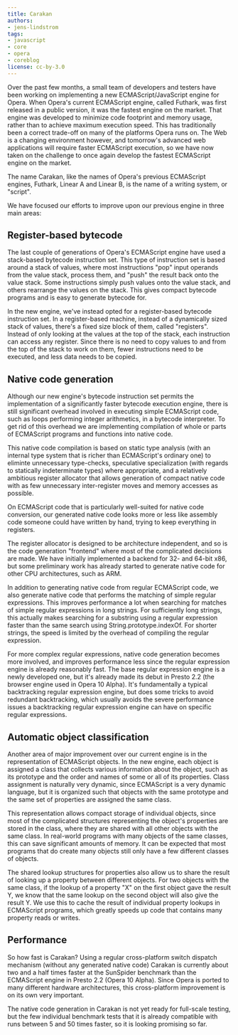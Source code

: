 ```yaml
---
title: Carakan
authors:
- jens-lindstrom
tags:
- javascript
- core
- opera
- coreblog
license: cc-by-3.0
---
```


<p>Over the past few months, a small team of developers and testers have been working on implementing a new ECMAScript/JavaScript engine for Opera.  When Opera&#39;s current ECMAScript engine, called Futhark, was first released in a public version, it was the fastest engine on the market.  That engine was developed to minimize code footprint and memory usage, rather than to achieve maximum execution speed.  This has traditionally been a correct trade-off on many of the platforms Opera runs on.  The Web is a changing environment however, and tomorrow&#39;s advanced web applications will require faster ECMAScript execution, so we have now taken on the challenge to once again develop the fastest ECMAScript engine on the market.</p>

<p>The name Carakan, like the names of Opera&#39;s previous ECMAScript engines, Futhark, Linear A and Linear B, is the name of a writing system, or &quot;script&quot;.</p>

<p>We have focused our efforts to improve upon our previous engine in three main areas:</p>

<h2>Register-based bytecode</h2>

<p>The last couple of generations of Opera&#39;s ECMAScript engine have used a stack-based bytecode instruction set.  This type of instruction set is based around a stack of values, where most instructions &quot;pop&quot; input operands from the value stack, process them, and &quot;push&quot; the result back onto the value stack.  Some instructions simply push values onto the value stack, and others rearrange the values on the stack.  This gives compact bytecode programs and is easy to generate bytecode for.</p>

<p>In the new engine, we&#39;ve instead opted for a register-based bytecode instruction set.  In a register-based machine, instead of a dynamically sized stack of values, there&#39;s a fixed size block of them, called &quot;registers&quot;.  Instead of only looking at the values at the top of the stack, each instruction can access any register.  Since there is no need to copy values to and from the top of the stack to work on them, fewer instructions need to be executed, and less data needs to be copied.</p>

<h2>Native code generation</h2>

<p>Although our new engine&#39;s bytecode instruction set permits the implementation of a significantly faster bytecode execution engine, there is still significant overhead involved in executing simple ECMAScript code, such as loops performing integer arithmetics, in a bytecode interpreter.  To get rid of this overhead we are implementing compilation of whole or parts of ECMAScript programs and functions into native code.</p>

<p>This native code compilation is based on static type analysis (with an internal type system that is richer than ECMAScript&#39;s ordinary one) to eliminte unnecessary type-checks, speculative specialization (with regards to statically indeterminate types) where appropriate, and a relatively ambitious register allocator that allows generation of compact native code with as few unnecessary inter-register moves and memory accesses as possible.</p>

<p>On ECMAScript code that is particularly well-suited for native code conversion, our generated native code looks more or less like assembly code someone could have written by hand, trying to keep everything in registers.</p>

<p>The register allocator is designed to be architecture independent, and so is the code generation &quot;frontend&quot; where most of the complicated decisions are made.  We have initially implemented a backend for 32- and 64-bit x86, but some preliminary work has already started to generate native code for other CPU architectures, such as ARM.</p>

<p>In addition to generating native code from regular ECMAScript code, we also generate native code that performs the matching of simple regular expressions.  This improves performance a lot when searching for matches of simple regular expressions in long strings.  For sufficiently long strings, this actually makes searching for a substring using a regular expression faster than the same search using String.prototype.indexOf.  For shorter strings, the speed is limited by the overhead of compiling the regular expression.</p>

<p>For more complex regular expressions, native code generation becomes more involved, and improves performance less since the regular expression engine is already reasonably fast.  The base regular expression engine is a newly developed one, but it&#39;s already made its debut in Presto 2.2 (the browser engine used in Opera 10 Alpha).  It&#39;s fundamentally a typical backtracking regular expression engine, but does some tricks to avoid redundant backtracking, which usually avoids the severe performance issues a backtracking regular expression engine can have on specific regular expressions.</p>

<h2>Automatic object classification</h2>

<p>Another area of major improvement over our current engine is in the representation of ECMAScript objects.  In the new engine, each object is assigned a class that collects various information about the object, such as its prototype and the order and names of some or all of its properties.  Class assignment is naturally very dynamic, since ECMAScript is a very dynamic language, but it is organized such that objects with the same prototype and the same set of properties are assigned the same class.</p>

<p>This representation allows compact storage of individual objects, since most of the complicated structures representing the object&#39;s properties are stored in the class, where they are shared with all other objects with the same class.  In real-world programs with many objects of the same classes, this can save significant amounts of memory.  It can be expected that most programs that do create many objects still only have a few different classes of objects.</p>

<p>The shared lookup structures for properties also allow us to share the result of looking up a property between different objects.  For two objects with the same class, if the lookup of a property &quot;X&quot; on the first object gave the result Y, we know that the same lookup on the second object will also give the result Y.  We use this to cache the result of individual property lookups in ECMAScript programs, which greatly speeds up code that contains many property reads or writes.</p>

<h2>Performance</h2>

<p>So how fast is Carakan?  Using a regular cross-platform switch dispatch mechanism (without any generated native code) Carakan is currently about two and a half times faster at the SunSpider benchmark than the ECMAScript engine in Presto 2.2 (Opera 10 Alpha).  Since Opera is ported to many different hardware architectures, this cross-platform improvement is on its own very important.</p>

<p>The native code generation in Carakan is not yet ready for full-scale testing, but the few individual benchmark tests that it is already compatible with runs between 5 and 50 times faster, so it is looking promising so far.</p>

